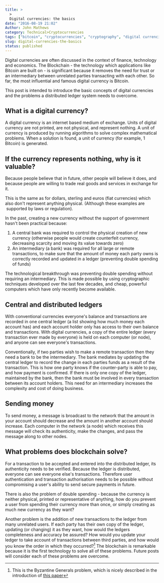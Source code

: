 ```yaml
---
title: >
  >
  Digital currencies: the basics
date: "2016-08-19 21:02"
Author: John Mathews
category: Technical>Cryptocurrencies
tags: ["bitcoin", "cryptocurrencies", "cryptography", "digital currencies", "finance", "fintech"]
slug: digital-currencies-the-basics
status: published
---
```


Digital currencies are often discussed in the context of finance, technology and economics. The Blockchain - the technology which applications like Bitcoin are built on - is significant because it removes the need for trust or an intermediary between unrelated parties transacting with each other. So far, the most influential and famous digital currency is Bitcoin.

This post is intended to introduce the basic concepts of digital currencies and the problems a distributed ledger system needs to overcome.

## What is a digital currency?

A digital currency is an internet based medium of exchange. Units of digital currency are not printed, are not physical, and represent nothing. A unit of currency is produced by running algorithms to solve complex mathematical problems. When a solution is found, a unit of currency (for example, 1 Bitcoin) is generated.

## If the currency represents nothing, why is it valuable?

Because people believe that in future, other people will believe it does, and because people are willing to trade real goods and services in exchange for it.

This is the same as for dollars, sterling and euros (fiat currencies) which also don't represent anything physical. (Although these examples are  supported by laws or regulation).

In the past, creating a new currency without the support of government hasn't been practical because:

1.  A central bank was required to control the physical creation of new currency (otherwise people would create counterfeit currency, decreasing scarcity and moving its value towards zero)
2.  An intermediary (a bank) was required for all large or remote transactions, to make sure that the amount of money each party owns is correctly recorded and updated in a ledger (preventing double spending of funds)

The technological breakthrough was preventing double spending without requiring an intermediary. This is made possible by using cryptographic techniques developed over the last few decades, and cheap, powerful computers which have only recently become available.

## Central and distributed ledgers

With conventional currencies everyone's balance and transactions are recorded in one central ledger (a list showing how much money each account has) and each account holder only has access to their own balance and transactions. With digital currencies, a copy of the entire ledger (every transaction ever made by everyone) is held on each computer (or node), and anyone can see everyone's transactions.

Conventionally, if two parties wish to make a remote transaction then they need a bank to be the intermediary. The bank mediates by updating the central ledger to record the change in each parties funds as a result of the transaction. This is how one party knows if the counter-party is able to pay, and how payment is confirmed. If there is only one copy of the ledger, maintained by the bank, then the bank must be involved in every transaction between its account holders. This need for an intermediary increases the complexity and cost of doing business.

## Sending money

To send money, a message is broadcast to the network that the amount in your account should decrease and the amount in another account should increase. Each computer in the network (a node) which receives this message will check its authenticity, make the changes, and pass the message along to other nodes.

## What problems does blockchain solve?

For a transaction to be accepted and entered into the distributed ledger, its authenticity needs to be verified. Because the ledger is distributed, everyone can see everyone else's transactions. Therefore user authentication and transaction authorisation needs to be possible without compromising a user's ability to send secure payments in future.

There is also the problem of double spending - because the currency is neither physical, printed or representative of anything, how do you prevent a user from spending their currency more than once, or simply creating as much new currency as they want?

Another problem is the addition of new transactions to the ledger from many unrelated users. If each party has their own copy of the ledger, updating (or changing) it as they want, how would the ledgers completeness and accuracy be assured? How would you update your ledger to take account of transactions between third parties, and how would you know the order in which they occurred?[^1] The blockchain is remarkable because it is the first technology to solve all of these problems. Future posts will consider each of these problems are overcome.

[^1]:
    This is the Byzantine Generals problem, which is nicely described in the introduction of
    [this paper](http://research.microsoft.com/en-us/um/people/lamport/pubs/byz.pdf)
